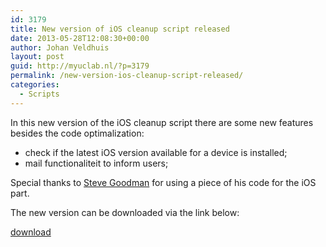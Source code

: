 ```yaml
---
id: 3179
title: New version of iOS cleanup script released
date: 2013-05-28T12:08:30+00:00
author: Johan Veldhuis
layout: post
guid: http://myuclab.nl/?p=3179
permalink: /new-version-ios-cleanup-script-released/
categories:
  - Scripts
---
```

In this new version of the iOS cleanup script there are some new features besides the code optimalization:

  * check if the latest iOS version available for a device is installed;
  * mail functionaliteit to inform users;

Special thanks to [Steve Goodman](http://www.stevieg.org/) for using a piece of his code for the iOS part.

The new version can be downloaded via the link below:

[download](http://gallery.technet.microsoft.com/IOS6-calender-issue-cleanup-3199bb03)
